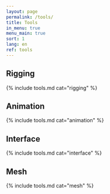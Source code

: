 ```yaml
---
layout: page
permalink: /tools/
title: Tools
in_menu: true
menu_main: true
sort: 1
lang: en
ref: tools
---
```


## Rigging

{% include tools.md cat="rigging" %}  

## Animation

{% include tools.md cat="animation" %}  

## Interface

{% include tools.md cat="interface" %}  

## Mesh

{% include tools.md cat="mesh" %}  
